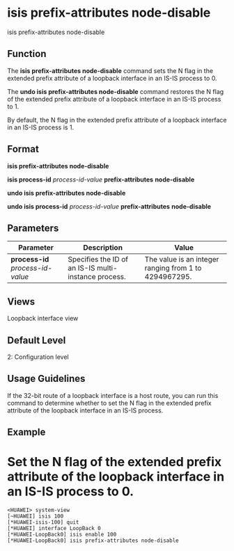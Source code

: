 isis prefix-attributes node-disable
===================================

isis prefix-attributes node-disable

Function
--------



The **isis prefix-attributes node-disable** command sets the N flag in the extended prefix attribute of a loopback interface in an IS-IS process to 0.

The **undo isis prefix-attributes node-disable** command restores the N flag of the extended prefix attribute of a loopback interface in an IS-IS process to 1.



By default, the N flag in the extended prefix attribute of a loopback interface in an IS-IS process is 1.


Format
------

**isis prefix-attributes node-disable**

**isis process-id** *process-id-value* **prefix-attributes** **node-disable**

**undo isis prefix-attributes node-disable**

**undo isis process-id** *process-id-value* **prefix-attributes** **node-disable**


Parameters
----------

| Parameter | Description | Value |
| --- | --- | --- |
| **process-id** *process-id-value* | Specifies the ID of an IS-IS multi-instance process. | The value is an integer ranging from 1 to 4294967295. |



Views
-----

Loopback interface view


Default Level
-------------

2: Configuration level


Usage Guidelines
----------------

If the 32-bit route of a loopback interface is a host route, you can run this command to determine whether to set the N flag in the extended prefix attribute of the loopback interface in an IS-IS process.


Example
-------

# Set the N flag of the extended prefix attribute of the loopback interface in an IS-IS process to 0.
```
<HUAWEI> system-view
[~HUAWEI] isis 100
[*HUAWEI-isis-100] quit
[*HUAWEI] interface LoopBack 0
[*HUAWEI-LoopBack0] isis enable 100
[*HUAWEI-LoopBack0] isis prefix-attributes node-disable

```